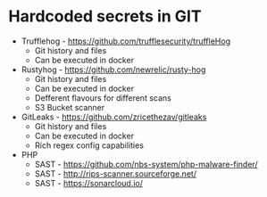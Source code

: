 # Hardcoded secrets in GIT
- Trufflehog - https://github.com/trufflesecurity/truffleHog
  - Git history and files
  - Can be executed in docker
- Rustyhog - https://github.com/newrelic/rusty-hog
  - Git history and files
  - Can be executed in docker
  - Defferent flavours for different scans
  - S3 Bucket scanner
- GitLeaks - https://github.com/zricethezav/gitleaks
  - Git history and files
  - Can be executed in docker
  - Rich regex config capabilities
- PHP
  - SAST - https://github.com/nbs-system/php-malware-finder/
  - SAST - http://rips-scanner.sourceforge.net/
  - SAST - https://sonarcloud.io/
